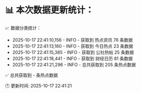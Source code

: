 📊 本次数据更新统计：
==========================

📈 数据分类统计：
- 2025-10-17 22:41:10,156 - INFO - 获取到 热点资讯 76 条数据
- 2025-10-17 22:41:13,160 - INFO - 获取到 今日热点 23 条数据
- 2025-10-17 22:41:15,385 - INFO - 获取到 公社热帖 25 条数据
- 2025-10-17 22:41:18,441 - INFO - 获取到 财经日历 81 条数据
- 2025-10-17 22:41:21,296 - INFO - 总共获取到 205 条热点数据

✅ 总共获取到 - 条热点数据

🕐 更新时间: 2025-10-17 22:41:21

